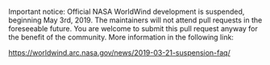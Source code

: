 Important notice: Official NASA WorldWind development is suspended, beginning May 3rd, 2019. The maintainers will not attend pull requests in the foreseeable future. You are welcome to submit this pull request anyway for the benefit of the community. More information in the following link:
 
https://worldwind.arc.nasa.gov/news/2019-03-21-suspension-faq/

